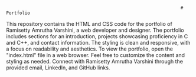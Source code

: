                                                                       # Portfolio
This repository contains the HTML and CSS code for the portfolio of Ramisetty Amrutha Varshini, a web developer and designer. The portfolio includes sections for an introduction, projects showcasing proficiency in C and C++, and contact information. The styling is clean and responsive, with a focus on readability and aesthetics. To view the portfolio, open the "index.html" file in a web browser. Feel free to customize the content and styling as needed. Connect with Ramisetty Amrutha Varshini through the provided email, LinkedIn, and GitHub links.
